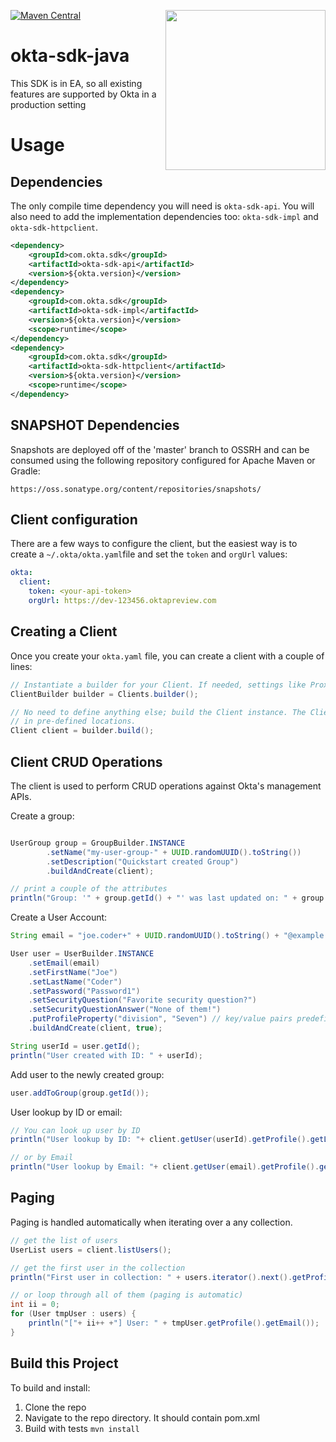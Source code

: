 [<img src="https://devforum.okta.com/uploads/oktadev/original/1X/bf54a16b5fda189e4ad2706fb57cbb7a1e5b8deb.png" align="right" style="width:256px;"/>](https://devforum.okta.com/)
[![Maven Central](https://img.shields.io/maven-central/v/com.okta.sdk/okta-sdk-api.svg)]()

# okta-sdk-java

This SDK is in EA, so all existing features are supported by Okta in a production setting

# Usage

## Dependencies

The only compile time dependency you will need is `okta-sdk-api`.  You will also need to add the implementation dependencies too: `okta-sdk-impl` and `okta-sdk-httpclient`.

``` xml
<dependency>
    <groupId>com.okta.sdk</groupId>
    <artifactId>okta-sdk-api</artifactId>
    <version>${okta.version}</version>
</dependency>
<dependency>
    <groupId>com.okta.sdk</groupId>
    <artifactId>okta-sdk-impl</artifactId>
    <version>${okta.version}</version>
    <scope>runtime</scope>
</dependency>
<dependency>
    <groupId>com.okta.sdk</groupId>
    <artifactId>okta-sdk-httpclient</artifactId>
    <version>${okta.version}</version>
    <scope>runtime</scope>
</dependency>
```

## SNAPSHOT Dependencies

Snapshots are deployed off of the 'master' branch to OSSRH and can be consumed using the following repository configured for Apache Maven or Gradle:
```
https://oss.sonatype.org/content/repositories/snapshots/
```



## Client configuration

There are a few ways to configure the client, but the easiest way is to create a `~/.okta/okta.yaml`file and set the `token` and `orgUrl` values:

``` yaml
okta:
  client:
    token: <your-api-token>
    orgUrl: https://dev-123456.oktapreview.com
```

## Creating a Client

 Once you create your `okta.yaml` file, you can create a client with a couple of lines:

``` java
// Instantiate a builder for your Client. If needed, settings like Proxy and Caching can be defined here.
ClientBuilder builder = Clients.builder();

// No need to define anything else; build the Client instance. The ClientCredential information will be automatically found
// in pre-defined locations.
Client client = builder.build();
```

## Client CRUD Operations

The client is used to perform CRUD operations against Okta's management APIs. 

Create a group:
```java

UserGroup group = GroupBuilder.INSTANCE
        .setName("my-user-group-" + UUID.randomUUID().toString())
        .setDescription("Quickstart created Group")
        .buildAndCreate(client);

// print a couple of the attributes
println("Group: '" + group.getId() + "' was last updated on: " + group.getLastUpdated());

```


Create a User Account:

``` java
String email = "joe.coder+" + UUID.randomUUID().toString() + "@example.com";

User user = UserBuilder.INSTANCE
    .setEmail(email)
    .setFirstName("Joe")
    .setLastName("Coder")
    .setPassword("Password1")
    .setSecurityQuestion("Favorite security question?")
    .setSecurityQuestionAnswer("None of them!")
    .putProfileProperty("division", "Seven") // key/value pairs predefined in the user profile schema
    .buildAndCreate(client, true);

String userId = user.getId();
println("User created with ID: " + userId);
```

Add user to the newly created group:
``` java 
user.addToGroup(group.getId());
```

User lookup by ID or email:
``` java
// You can look up user by ID
println("User lookup by ID: "+ client.getUser(userId).getProfile().getLogin());

// or by Email
println("User lookup by Email: "+ client.getUser(email).getProfile().getLogin());
```

## Paging

Paging is handled automatically when iterating over a any collection.

``` java
// get the list of users
UserList users = client.listUsers();

// get the first user in the collection
println("First user in collection: " + users.iterator().next().getProfile().getEmail());

// or loop through all of them (paging is automatic)
int ii = 0;
for (User tmpUser : users) {
    println("["+ ii++ +"] User: " + tmpUser.getProfile().getEmail());
}
```

## Build this Project

To build and install:

1. Clone the repo
2. Navigate to the repo directory. It should contain pom.xml
3. Build with tests `mvn install`